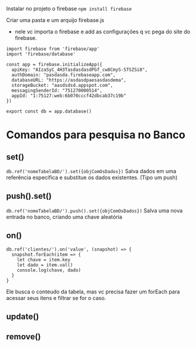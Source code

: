 Instalar no projeto o firebase
  `npm install firebase`

Criar uma pasta e um arquijo firebase.js
  - nele vc importa o firebase e add as configurações q vc pega do site do firebase.

```
import firebase from 'firebase/app'
import 'firebase/database'

const app = firebase.initializeApp({
  apiKey: "AIzaSyC_4H3TasdasdasdPGf_cw8CmyS-STSZSi8",
  authDomain: "pasdasda.firebaseapp.com",
  databaseURL: "https://asdasdpaesasdasdema",
  storageBucket: "aasdsdsd.appspot.com",
  messagingSenderId: "751270000514",
  appId: "1:75127:web:6b070cccf42dbcab37c19b"
})

export const db = app.database()
```

# Comandos para pesquisa no Banco

## set()
  `db.ref('nomeTabelaBD/').set({objComOsDados})`
  Salva dados em uma referência específica e substitue os dados existentes. (Tipo um push)

## push().set()
  `db.ref('nomeTabelaBD/').push().set({objComOsDados})`
  Salva uma nova entrada no banco, criando uma chave aleatória

## on()
  ```
  db.ref('clientes/').on('value', (snapshot) => {
    snapshot.forEach(item => {
      let chave = item.key
      let dado = item.val()
      console.log(chave, dado)
    }
  }
  ```
  Ele busca o conteudo da tabela, mas vc precisa fazer um forEach para acessar seus itens e filtrar se for o caso.

## update()

## remove()